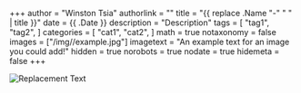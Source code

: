 +++
author = "Winston Tsia"
authorlink = ""
title = "{{ replace .Name "-" " " | title }}"
date = {{ .Date }}
description = "Description"
tags = [
    "tag1",
    "tag2",
]
categories = [
    "cat1",
    "cat2",
]
math = true
notaxonomy = false
images = ["/img/<folder>/example.jpg"]
imagetext = "An example text for an image you could add!"
hidden = true
norobots = true
nodate = true
hidemeta = false
+++

![Replacement Text](/rover/img/<topic>/<image>.png)